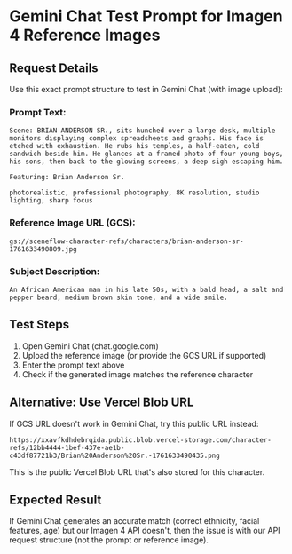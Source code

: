 # Gemini Chat Test Prompt for Imagen 4 Reference Images

## Request Details

Use this exact prompt structure to test in Gemini Chat (with image upload):

### Prompt Text:
```
Scene: BRIAN ANDERSON SR., sits hunched over a large desk, multiple monitors displaying complex spreadsheets and graphs. His face is etched with exhaustion. He rubs his temples, a half-eaten, cold sandwich beside him. He glances at a framed photo of four young boys, his sons, then back to the glowing screens, a deep sigh escaping him.

Featuring: Brian Anderson Sr.

photorealistic, professional photography, 8K resolution, studio lighting, sharp focus
```

### Reference Image URL (GCS):
```
gs://sceneflow-character-refs/characters/brian-anderson-sr-1761633490809.jpg
```

### Subject Description:
```
An African American man in his late 50s, with a bald head, a salt and pepper beard, medium brown skin tone, and a wide smile.
```

## Test Steps

1. Open Gemini Chat (chat.google.com)
2. Upload the reference image (or provide the GCS URL if supported)
3. Enter the prompt text above
4. Check if the generated image matches the reference character

## Alternative: Use Vercel Blob URL

If GCS URL doesn't work in Gemini Chat, try this public URL instead:

```
https://xxavfkdhdebrqida.public.blob.vercel-storage.com/character-refs/12bb4444-1bef-437e-ae1b-c43df87721b3/Brian%20Anderson%20Sr.-1761633490435.png
```

This is the public Vercel Blob URL that's also stored for this character.

## Expected Result

If Gemini Chat generates an accurate match (correct ethnicity, facial features, age) but our Imagen 4 API doesn't, then the issue is with our API request structure (not the prompt or reference image).
